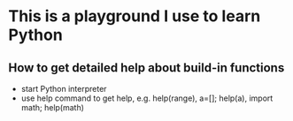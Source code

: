 # This is a playground I use to learn Python

## How to get detailed help about build-in functions
 - start Python interpreter
 - use help command to get help, e.g. help(range), a=[]; help(a), import math; help(math)